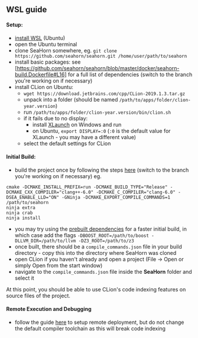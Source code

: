 ## WSL guide

#### Setup:
 - [install WSL](https://docs.microsoft.com/en-us/windows/wsl/install-win10) (Ubuntu)
 - open the Ubuntu terminal
 - clone SeaHorn somewhere, eg. `git clone https://github.com/seahorn/seahorn.git /home/user/path/to/seahorn`
 - install basic packages: see [https://github.com/seahorn/seahorn/blob/master/docker/seahorn-build.Dockerfile#L16] for a full list of dependencies (switch to the branch you're working on if necessary)
 - install CLion on Ubuntu:
   - `wget https://download.jetbrains.com/cpp/CLion-2019.1.3.tar.gz`
   - unpack into a folder (should be named `/path/to/apps/folder/clion-year.version`)
   - run `/path/to/apps/folder/clion-year.version/bin/clion.sh`
   - if it fails due to no display:
     - install [XLaunch](https://sourceforge.net/projects/xming) on Windows and run
     - on Ubuntu, `export DISPLAY=:0` (`:0` is the default value for XLaunch - you may have a different value)
   - select the default settings for CLion

#### Initial Build:
 - build the project once by following the steps [here](https://github.com/seahorn/seahorn/tree/master) (switch to the branch you're working on if necessary)
 eg.
```
cmake -DCMAKE_INSTALL_PREFIX=run -DCMAKE_BUILD_TYPE="Release" -DCMAKE_CXX_COMPILER="clang++-6.0" -DCMAKE_C_COMPILER="clang-6.0" -DSEA_ENABLE_LLD="ON" -GNinja -DCMAKE_EXPORT_COMPILE_COMMANDS=1 /path/to/seahorn
ninja extra
ninja crab
ninja install
```
 - you may try using the [prebuilt dependencies](https://github.com/seahorn/seahorn-ext-deps/releases) for a faster initial build, in which case add the flags `-DBOOST_ROOT=/path/to/boost -DLLVM_DIR=/path/to/llvm -DZ3_ROOT=/path/to/z3`
 - once built, there should be a `compile_commands.json` file in your build directory - copy this into the directory where SeaHorn was cloned
 - open CLion if you haven't already and open a project (File -> Open or simply Open from the start window)
 - navigate to the `compile_commands.json` file inside the **SeaHorn** folder and select it

At this point, you should be able to use CLion's code indexing features on source files of the project.

#### Remote Execution and Debugging
 - follow the guide [here](https://www.jetbrains.com/help/clion/remote-projects-support.html) to setup remote deployment, but do not change the default compiler toolchain as this will break code indexing
